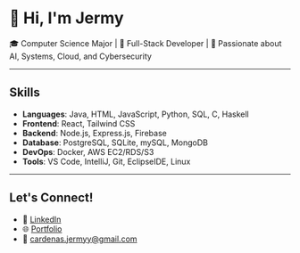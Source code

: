 # 👋 Hi, I'm Jermy

🎓 Computer Science Major | 🔧 Full-Stack Developer | 🚀 Passionate about AI, Systems, Cloud, and Cybersecurity

---

## Skills

- **Languages**: Java, HTML, JavaScript, Python, SQL, C, Haskell
- **Frontend**: React, Tailwind CSS
- **Backend**: Node.js, Express.js, Firebase
- **Database**: PostgreSQL, SQLite, mySQL, MongoDB
- **DevOps**: Docker, AWS EC2/RDS/S3
- **Tools**: VS Code, IntelliJ, Git, EclipseIDE, Linux

---

## Let's Connect!
- 💼 [LinkedIn](https://linkedin.com/in/jermy-cardenas)
- 🌐 [Portfolio](https://jermy-cardenas.vercel.app/)
- 📧 cardenas.jermyy@gmail.com


<!--
**jer03/jer03** is a ✨ _special_ ✨ repository because its `README.md` (this file) appears on your GitHub profile.

Here are some ideas to get you started:

- 🔭 I’m currently working on ...
- 🌱 I’m currently learning ...
- 👯 I’m looking to collaborate on ...
- 🤔 I’m looking for help with ...
- 💬 Ask me about ...
- 📫 How to reach me: ...
- 😄 Pronouns: ...
- ⚡ Fun fact: ...
-->
